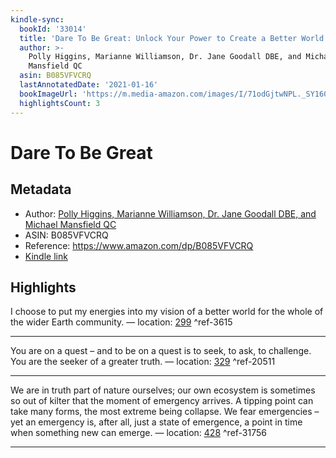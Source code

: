 ```yaml
---
kindle-sync:
  bookId: '33014'
  title: 'Dare To Be Great: Unlock Your Power to Create a Better World'
  author: >-
    Polly Higgins, Marianne Williamson, Dr. Jane Goodall DBE, and Michael
    Mansfield QC
  asin: B085VFVCRQ
  lastAnnotatedDate: '2021-01-16'
  bookImageUrl: 'https://m.media-amazon.com/images/I/71odGjtwNPL._SY160.jpg'
  highlightsCount: 3
---
```

# Dare To Be Great
## Metadata
* Author: [Polly Higgins, Marianne Williamson, Dr. Jane Goodall DBE, and Michael Mansfield QC](https://www.amazon.com/Polly-Higgins/e/B00JI1FNE0/ref=dp_byline_cont_ebooks_1)
* ASIN: B085VFVCRQ
* Reference: https://www.amazon.com/dp/B085VFVCRQ
* [Kindle link](kindle://book?action=open&asin=B085VFVCRQ)

## Highlights
I choose to put my energies into my vision of a better world for the whole of the wider Earth community. — location: [299](kindle://book?action=open&asin=B085VFVCRQ&location=299) ^ref-3615

---
You are on a quest – and to be on a quest is to seek, to ask, to challenge. You are the seeker of a greater truth. — location: [329](kindle://book?action=open&asin=B085VFVCRQ&location=329) ^ref-20511

---
We are in truth part of nature ourselves; our own ecosystem is sometimes so out of kilter that the moment of emergency arrives. A tipping point can take many forms, the most extreme being collapse. We fear emergencies – yet an emergency is, after all, just a state of emergence, a point in time when something new can emerge. — location: [428](kindle://book?action=open&asin=B085VFVCRQ&location=428) ^ref-31756

---
